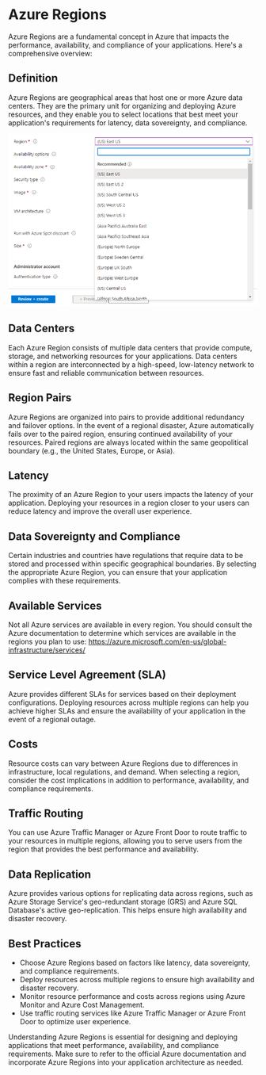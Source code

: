 # Azure Regions

Azure Regions are a fundamental concept in Azure that impacts the performance, availability, and compliance of your applications. Here's a comprehensive overview:

## Definition

Azure Regions are geographical areas that host one or more Azure data centers. They are the primary unit for organizing and deploying Azure resources, and they enable you to select locations that best meet your application's requirements for latency, data sovereignty, and compliance.

![](../Assets/azure-region.png)

## Data Centers

Each Azure Region consists of multiple data centers that provide compute, storage, and networking resources for your applications. Data centers within a region are interconnected by a high-speed, low-latency network to ensure fast and reliable communication between resources.

## Region Pairs

Azure Regions are organized into pairs to provide additional redundancy and failover options. In the event of a regional disaster, Azure automatically fails over to the paired region, ensuring continued availability of your resources. Paired regions are always located within the same geopolitical boundary (e.g., the United States, Europe, or Asia).

## Latency

The proximity of an Azure Region to your users impacts the latency of your application. Deploying your resources in a region closer to your users can reduce latency and improve the overall user experience.

## Data Sovereignty and Compliance

Certain industries and countries have regulations that require data to be stored and processed within specific geographical boundaries. By selecting the appropriate Azure Region, you can ensure that your application complies with these requirements.

## Available Services

Not all Azure services are available in every region. You should consult the Azure documentation to determine which services are available in the regions you plan to use: https://azure.microsoft.com/en-us/global-infrastructure/services/

## Service Level Agreement (SLA)

Azure provides different SLAs for services based on their deployment configurations. Deploying resources across multiple regions can help you achieve higher SLAs and ensure the availability of your application in the event of a regional outage.

## Costs

Resource costs can vary between Azure Regions due to differences in infrastructure, local regulations, and demand. When selecting a region, consider the cost implications in addition to performance, availability, and compliance requirements.

## Traffic Routing

You can use Azure Traffic Manager or Azure Front Door to route traffic to your resources in multiple regions, allowing you to serve users from the region that provides the best performance and availability.

## Data Replication

Azure provides various options for replicating data across regions, such as Azure Storage Service's geo-redundant storage (GRS) and Azure SQL Database's active geo-replication. This helps ensure high availability and disaster recovery.

## Best Practices

- Choose Azure Regions based on factors like latency, data sovereignty, and compliance requirements.
- Deploy resources across multiple regions to ensure high availability and disaster recovery.
- Monitor resource performance and costs across regions using Azure Monitor and Azure Cost Management.
- Use traffic routing services like Azure Traffic Manager or Azure Front Door to optimize user experience.

Understanding Azure Regions is essential for designing and deploying applications that meet performance, availability, and compliance requirements. Make sure to refer to the official Azure documentation and incorporate Azure Regions into your application architecture as needed.